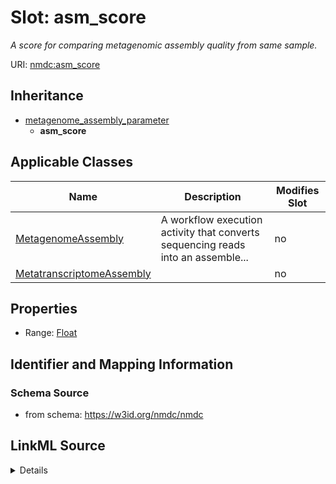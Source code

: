 # Slot: asm_score


_A score for comparing metagenomic assembly quality from same sample._



URI: [nmdc:asm_score](https://w3id.org/nmdc/asm_score)




## Inheritance

* [metagenome_assembly_parameter](metagenome_assembly_parameter.md)
    * **asm_score**





## Applicable Classes

| Name | Description | Modifies Slot |
| --- | --- | --- |
[MetagenomeAssembly](MetagenomeAssembly.md) | A workflow execution activity that converts sequencing reads into an assemble... |  no  |
[MetatranscriptomeAssembly](MetatranscriptomeAssembly.md) |  |  no  |







## Properties

* Range: [Float](Float.md)





## Identifier and Mapping Information







### Schema Source


* from schema: https://w3id.org/nmdc/nmdc




## LinkML Source

<details>
```yaml
name: asm_score
description: A score for comparing metagenomic assembly quality from same sample.
from_schema: https://w3id.org/nmdc/nmdc
rank: 1000
is_a: metagenome_assembly_parameter
alias: asm_score
domain_of:
- MetagenomeAssembly
- MetatranscriptomeAssembly
range: float

```
</details>